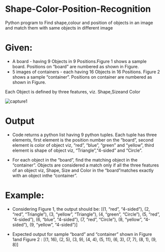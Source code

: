 # Shape-Color-Position-Recognition
Python program to Find shape,colour and position of objects in an image and match them with same objects in different image

# Given:
* A board - having 9 Objects in 9 Positions.Figure 1 shows a sample board. Positions on “board” are numbered as shown in Figure.
* 5 images of containers - each having 16 Objects in 16 Positions. Figure 2 shows a sample “container”. Positions on container are numbered as shown in Figure.

Each Object is defined by three features, viz. Shape,Sizeand Color

![capture1](https://cloud.githubusercontent.com/assets/14962324/21743583/fdd7fa10-d52a-11e6-855e-4a8436da6156.PNG)

# Output
* Code returns a python list having 9 python tuples. Each tuple has three elements, first element is the position number on the “board”, second element is color of object viz, “red”, “blue”, “green” and “yellow”, third element is shape of object viz, “Triangle”,“4-sided” and “Circle”.

* For each object in the “board”, find the matching object in the “container”. Objects are considered a match only if all the three features of an object viz, Shape, Size and Color in the “board”matches exactly with an object inthe “container”.

# Example:

* Considering Figure 1, the output should be: [(1, “red”, “4-sided”), (2, “red”, “Triangle”), (3, “yellow”, “Triangle”), (4, “green”, “Circle”), (5, “red”, “4-sided”), (6, “blue”, “4-sided”), (7, “red”, “Circle”), (8, “yellow”, “4-sided”), (9, “yellow”, “4-sided”)]

* Expected output for sample “board” and “container” shown in Figure 1and Figure 2 : [(1, 16), (2, 5), (3, 9), (4, 4), (5, 11), (6, 3), (7, 7), (8, 1), (9, 8)]

